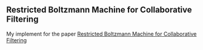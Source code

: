 ## Restricted Boltzmann Machine for Collaborative Filtering
My implement for the paper [Restricted Boltzmann Machine for Collaborative Filtering](https://dl.acm.org/doi/10.1145/1273496.1273596)
